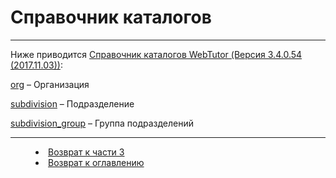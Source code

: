 # Справочник каталогов
***

Ниже приводится [Cправочник каталогов WebTutor (Версия 3.4.0.54 (2017.11.03))](http://news.websoft.ru/view_doc.html?mode=catalogs):

[org](http://news.websoft.ru/view_doc.html?mode=catalogs&catalog=org) – Организация

[subdivision](http://news.websoft.ru/view_doc.html?mode=catalogs&catalog=subdivision) – Подразделение

[subdivision_group](http://news.websoft.ru/view_doc.html?mode=catalogs&catalog=subdivision_group) – Группа подразделений






 


***


<dd><li> <a href="3_object_model.md"> Возврат к части 3</a></dd>





<dd><li> <a href="README.md"> Возврат к оглавлению</a></dd>
